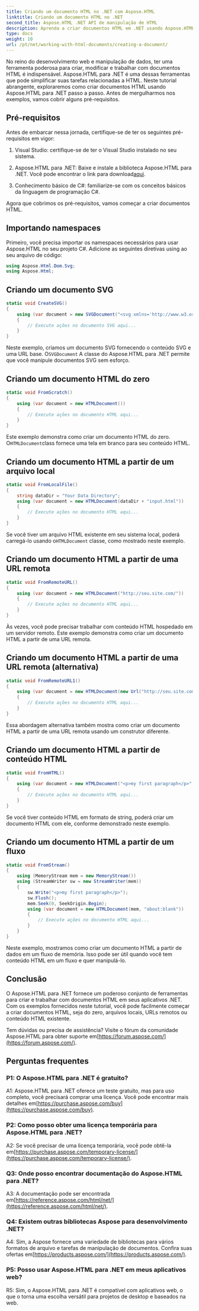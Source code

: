 ```yaml
---
title: Criando um documento HTML no .NET com Aspose.HTML
linktitle: Criando um documento HTML no .NET
second_title: Aspose.HTML .NET API de manipulação de HTML
description: Aprenda a criar documentos HTML em .NET usando Aspose.HTML, do zero ou de URLs. Um tutorial abrangente para desenvolvedores web.
type: docs
weight: 10
url: /pt/net/working-with-html-documents/creating-a-document/
---
```


No reino do desenvolvimento web e manipulação de dados, ter uma ferramenta poderosa para criar, modificar e trabalhar com documentos HTML é indispensável. Aspose.HTML para .NET é uma dessas ferramentas que pode simplificar suas tarefas relacionadas a HTML. Neste tutorial abrangente, exploraremos como criar documentos HTML usando Aspose.HTML para .NET passo a passo. Antes de mergulharmos nos exemplos, vamos cobrir alguns pré-requisitos.

## Pré-requisitos

Antes de embarcar nessa jornada, certifique-se de ter os seguintes pré-requisitos em vigor:

1. Visual Studio: certifique-se de ter o Visual Studio instalado no seu sistema.

2. Aspose.HTML para .NET: Baixe e instale a biblioteca Aspose.HTML para .NET. Você pode encontrar o link para download[aqui](https://releases.aspose.com/html/net/).

3. Conhecimento básico de C#: familiarize-se com os conceitos básicos da linguagem de programação C#.

Agora que cobrimos os pré-requisitos, vamos começar a criar documentos HTML.

## Importando namespaces

Primeiro, você precisa importar os namespaces necessários para usar Aspose.HTML no seu projeto C#. Adicione as seguintes diretivas using ao seu arquivo de código:

```csharp
using Aspose.Html.Dom.Svg;
using Aspose.Html;
```

## Criando um documento SVG

```csharp
static void CreateSVG()
{
    using (var document = new SVGDocument("<svg xmlns='http://www.w3.org/2000/svg'><circle cx='50' cy='50' r='40'/></svg>", "sobre:em branco"))
    {
        // Execute ações no documento SVG aqui...
    }
}
```

 Neste exemplo, criamos um documento SVG fornecendo o conteúdo SVG e uma URL base. O`SVGDocument` A classe do Aspose.HTML para .NET permite que você manipule documentos SVG sem esforço.

## Criando um documento HTML do zero

```csharp
static void FromScratch()
{
    using (var document = new HTMLDocument())
    {
        // Execute ações no documento HTML aqui...
    }
}
```

 Este exemplo demonstra como criar um documento HTML do zero. O`HTMLDocument`class fornece uma tela em branco para seu conteúdo HTML.

## Criando um documento HTML a partir de um arquivo local

```csharp
static void FromLocalFile()
{
    string dataDir = "Your Data Directory";
    using (var document = new HTMLDocument(dataDir + "input.html"))
    {
        // Execute ações no documento HTML aqui...
    }
}
```

 Se você tiver um arquivo HTML existente em seu sistema local, poderá carregá-lo usando o`HTMLDocument` classe, como mostrado neste exemplo.

## Criando um documento HTML a partir de uma URL remota

```csharp
static void FromRemoteURL()
{
    using (var document = new HTMLDocument("http://seu.site.com/"))
    {
        // Execute ações no documento HTML aqui...
    }
}
```

Às vezes, você pode precisar trabalhar com conteúdo HTML hospedado em um servidor remoto. Este exemplo demonstra como criar um documento HTML a partir de uma URL remota.

## Criando um documento HTML a partir de uma URL remota (alternativa)

```csharp
static void FromRemoteURL1()
{
    using (var document = new HTMLDocument(new Url("http://seu.site.com/")))
    {
        // Execute ações no documento HTML aqui...
    }
}
```

Essa abordagem alternativa também mostra como criar um documento HTML a partir de uma URL remota usando um construtor diferente.

## Criando um documento HTML a partir de conteúdo HTML

```csharp
static void FromHTML()
{
    using (var document = new HTMLDocument("<p>my first paragraph</p>", "."))
    {
        // Execute ações no documento HTML aqui...
    }
}
```

Se você tiver conteúdo HTML em formato de string, poderá criar um documento HTML com ele, conforme demonstrado neste exemplo.

## Criando um documento HTML a partir de um fluxo

```csharp
static void FromStream()
{
    using (MemoryStream mem = new MemoryStream())
    using (StreamWriter sw = new StreamWriter(mem))
    {
        sw.Write("<p>my first paragraph</p>");
        sw.Flush();
        mem.Seek(0, SeekOrigin.Begin);
        using (var document = new HTMLDocument(mem, "about:blank"))
        {
            // Execute ações no documento HTML aqui...
        }
    }
}
```

Neste exemplo, mostramos como criar um documento HTML a partir de dados em um fluxo de memória. Isso pode ser útil quando você tem conteúdo HTML em um fluxo e quer manipulá-lo.

## Conclusão

O Aspose.HTML para .NET fornece um poderoso conjunto de ferramentas para criar e trabalhar com documentos HTML em seus aplicativos .NET. Com os exemplos fornecidos neste tutorial, você pode facilmente começar a criar documentos HTML, seja do zero, arquivos locais, URLs remotos ou conteúdo HTML existente.

 Tem dúvidas ou precisa de assistência? Visite o fórum da comunidade Aspose.HTML para obter suporte em[https://forum.aspose.com/](https://forum.aspose.com/).

## Perguntas frequentes

### P1: O Aspose.HTML para .NET é gratuito?
 A1: Aspose.HTML para .NET oferece um teste gratuito, mas para uso completo, você precisará comprar uma licença. Você pode encontrar mais detalhes em[https://purchase.aspose.com/buy](https://purchase.aspose.com/buy).

### P2: Como posso obter uma licença temporária para Aspose.HTML para .NET?
 A2: Se você precisar de uma licença temporária, você pode obtê-la em[https://purchase.aspose.com/temporary-license/](https://purchase.aspose.com/temporary-license/).

### Q3: Onde posso encontrar documentação do Aspose.HTML para .NET?
A3: A documentação pode ser encontrada em[https://reference.aspose.com/html/net/](https://reference.aspose.com/html/net/).

### Q4: Existem outras bibliotecas Aspose para desenvolvimento .NET?
 A4: Sim, a Aspose fornece uma variedade de bibliotecas para vários formatos de arquivo e tarefas de manipulação de documentos. Confira suas ofertas em[https://products.aspose.com/](https://products.aspose.com/).

### P5: Posso usar Aspose.HTML para .NET em meus aplicativos web?
R5: Sim, o Aspose.HTML para .NET é compatível com aplicativos web, o que o torna uma escolha versátil para projetos de desktop e baseados na web.
